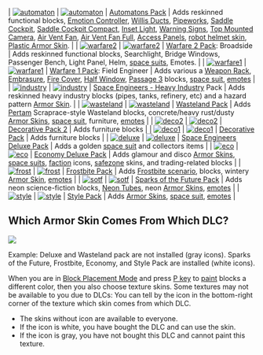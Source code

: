 | [![automaton](https://spaceengineers.wiki.gg/images/thumb/SE-dlc-badge-automaton.png/200px-SE-dlc-badge-automaton.png?39278d)](https://spaceengineers.wiki.gg/wiki/File:SE-dlc-badge-automaton.png) | [![automaton](https://spaceengineers.wiki.gg/images/thumb/SE-dlc-icon-automaton.png/60px-SE-dlc-icon-automaton.png?e21059)](https://spaceengineers.wiki.gg/wiki/File:SE-dlc-icon-automaton.png) | [Automatons Pack](https://spaceengineers.wiki.gg/wiki/Automatons_Pack "Automatons Pack") | Adds reskinned functional blocks, [Emotion Controller](https://spaceengineers.wiki.gg/wiki/Emotion_Controller "Emotion Controller"), [Willis Ducts](https://spaceengineers.wiki.gg/wiki/Willis_Ducts "Willis Ducts"), [Pipeworks](https://spaceengineers.wiki.gg/wiki/Pipeworks "Pipeworks"), [Saddle Cockpit](https://spaceengineers.wiki.gg/wiki/Saddle_Cockpit "Saddle Cockpit"), [Saddle Cockpit Compact](https://spaceengineers.wiki.gg/wiki/Saddle_Cockpit_Compact "Saddle Cockpit Compact"), [Inset Light](https://spaceengineers.wiki.gg/wiki/Inset_Light "Inset Light"), [Warning Signs](https://spaceengineers.wiki.gg/wiki/Warning_Signs "Warning Signs"), [Top Mounted Camera](https://spaceengineers.wiki.gg/wiki/Top_Mounted_Camera "Top Mounted Camera"), [Air Vent Fan](https://spaceengineers.wiki.gg/wiki/Air_Vent_Fan "Air Vent Fan"), [Air Vent Fan Full](https://spaceengineers.wiki.gg/wiki/Air_Vent_Fan_Full "Air Vent Fan Full"), [Access Panels](https://spaceengineers.wiki.gg/wiki/Access_Panel "Access Panel"), [robot helmet skin](https://spaceengineers.wiki.gg/wiki/Skins "Skins"), [Plastic Armor Skin](https://spaceengineers.wiki.gg/wiki/Color "Color"). |
| [![warfare2](https://spaceengineers.wiki.gg/images/thumb/SE-dlc-badge-warfare2-pack.png/200px-SE-dlc-badge-warfare2-pack.png?8df1a5)](https://spaceengineers.wiki.gg/wiki/File:SE-dlc-badge-warfare2-pack.png) | [![warfare2](https://spaceengineers.wiki.gg/images/thumb/SE-dlc-icon-warfare2-pack.png/60px-SE-dlc-icon-warfare2-pack.png?6f81ae)](https://spaceengineers.wiki.gg/wiki/File:SE-dlc-icon-warfare2-pack.png) | [Warfare 2 Pack](https://spaceengineers.wiki.gg/wiki/Warfare_2_Pack "Warfare 2 Pack"): Broadside | Adds reskinned functional blocks, Searchlight, Bridge Windows, Passenger Bench, Light Panel, Helm, [space suits](https://spaceengineers.wiki.gg/wiki/Skins "Skins"), Emotes. |
| [![warfare1](https://spaceengineers.wiki.gg/images/thumb/SE-dlc-badge-warfare1-pack.png/200px-SE-dlc-badge-warfare1-pack.png?add527)](https://spaceengineers.wiki.gg/wiki/File:SE-dlc-badge-warfare1-pack.png) | [![warfare1](https://spaceengineers.wiki.gg/images/thumb/SE-dlc-icon-warfare1-pack.png/60px-SE-dlc-icon-warfare1-pack.png?a577fc)](https://spaceengineers.wiki.gg/wiki/File:SE-dlc-icon-warfare1-pack.png) | [Warfare 1 Pack](https://spaceengineers.wiki.gg/wiki/Warfare_1_Pack "Warfare 1 Pack"): Field Engineer | Adds various a [Weapon Rack](https://spaceengineers.wiki.gg/wiki/Weapon_Rack "Weapon Rack"), [Embrasure](https://spaceengineers.wiki.gg/wiki/Embrasure "Embrasure"), [Fire Cover](https://spaceengineers.wiki.gg/wiki/Fire_Cover "Fire Cover"), [Half Window](https://spaceengineers.wiki.gg/wiki/Half_Window "Half Window"), [Passage 3](https://spaceengineers.wiki.gg/wiki/Passage_3 "Passage 3") blocks, [space suit](https://spaceengineers.wiki.gg/wiki/Skins "Skins"), [emotes](https://spaceengineers.wiki.gg/wiki/Emotes "Emotes") |
| [![industry](https://spaceengineers.wiki.gg/images/SE-dlc-badge-heavy-industry.png?213ce5)](https://spaceengineers.wiki.gg/wiki/File:SE-dlc-badge-heavy-industry.png) | [![industry](https://spaceengineers.wiki.gg/images/thumb/SE-dlc-icon-heavy-industry.png/60px-SE-dlc-icon-heavy-industry.png?1fa5ef)](https://spaceengineers.wiki.gg/wiki/File:SE-dlc-icon-heavy-industry.png) | [Space Engineers - Heavy Industry](https://spaceengineers.wiki.gg/wiki/Space_Engineers_-_Heavy_Industry "Space Engineers - Heavy Industry") Pack | Adds reskinned heavy industry blocks (pipes, tanks, refinery, etc) and a hazard pattern [Armor Skin](https://spaceengineers.wiki.gg/wiki/Armor_Skin "Armor Skin"). |
| [![wasteland](https://spaceengineers.wiki.gg/images/thumb/SE-dlc-badge-scraprace-wasteland.png/198px-SE-dlc-badge-scraprace-wasteland.png?1f6b08)](https://spaceengineers.wiki.gg/wiki/File:SE-dlc-badge-scraprace-wasteland.png) | [![wasteland](https://spaceengineers.wiki.gg/images/thumb/SE-dlc-icon-scraprace-wasteland.png/60px-SE-dlc-icon-scraprace-wasteland.png?748f3d)](https://spaceengineers.wiki.gg/wiki/File:SE-dlc-icon-scraprace-wasteland.png) | [Wasteland Pack](https://spaceengineers.wiki.gg/wiki/Wasteland_Pack "Wasteland Pack") | Adds [Pertam](https://spaceengineers.wiki.gg/wiki/Pertam "Pertam") Scraprace-style Wasteland blocks, concrete/heavy rust/dusty [Armor Skins](https://spaceengineers.wiki.gg/wiki/Armor_Skin "Armor Skin"), [space suit](https://spaceengineers.wiki.gg/wiki/Skins "Skins"), furniture, [emotes](https://spaceengineers.wiki.gg/wiki/Emotes "Emotes") |
| [![deco2](https://spaceengineers.wiki.gg/images/thumb/SE-dlc-badge-decorative-pack-2.png/184px-SE-dlc-badge-decorative-pack-2.png?613371)](https://spaceengineers.wiki.gg/wiki/File:SE-dlc-badge-decorative-pack-2.png) | [![deco2](https://spaceengineers.wiki.gg/images/thumb/SE-dlc-icon-decorative-pack-2.png/60px-SE-dlc-icon-decorative-pack-2.png?664a47)](https://spaceengineers.wiki.gg/wiki/File:SE-dlc-icon-decorative-pack-2.png) | [Decorative Pack 2](https://spaceengineers.wiki.gg/wiki/Decorative_Pack_2 "Decorative Pack 2") | Adds furniture blocks |
| [![deco1](https://spaceengineers.wiki.gg/images/thumb/SE-dlc-badge-decorative-pack-1.png/200px-SE-dlc-badge-decorative-pack-1.png?9c6d24)](https://spaceengineers.wiki.gg/wiki/File:SE-dlc-badge-decorative-pack-1.png) | [![deco1](https://spaceengineers.wiki.gg/images/thumb/SE-dlc-icon-decorative-pack-1.png/60px-SE-dlc-icon-decorative-pack-1.png?da8d95)](https://spaceengineers.wiki.gg/wiki/File:SE-dlc-icon-decorative-pack-1.png) | [Decorative Pack](https://spaceengineers.wiki.gg/wiki/Decorative_Pack "Decorative Pack") | Adds furniture blocks |
| [![deluxe](https://spaceengineers.wiki.gg/images/thumb/SE-dlc-badge-deluxe-edition.png/200px-SE-dlc-badge-deluxe-edition.png?1cb983)](https://spaceengineers.wiki.gg/wiki/File:SE-dlc-badge-deluxe-edition.png) | [![deluxe](https://spaceengineers.wiki.gg/images/thumb/SE-dlc-icon-deluxe-edition.png/60px-SE-dlc-icon-deluxe-edition.png?84b84b)](https://spaceengineers.wiki.gg/wiki/File:SE-dlc-icon-deluxe-edition.png) | [Space Engineers Deluxe Pack](https://spaceengineers.wiki.gg/wiki/Space_Engineers_Deluxe_Pack "Space Engineers Deluxe Pack") | Adds a golden [space suit](https://spaceengineers.wiki.gg/wiki/Skins "Skins") and collectors items |
| [![eco](https://spaceengineers.wiki.gg/images/thumb/SE-dlc-badge-economy-pack.png/199px-SE-dlc-badge-economy-pack.png?273a49)](https://spaceengineers.wiki.gg/wiki/File:SE-dlc-badge-economy-pack.png) | [![eco](https://spaceengineers.wiki.gg/images/thumb/SE-dlc-icon-economy-pack.png/60px-SE-dlc-icon-economy-pack.png?9b595f)](https://spaceengineers.wiki.gg/wiki/File:SE-dlc-icon-economy-pack.png) | [Economy Deluxe Pack](https://spaceengineers.wiki.gg/wiki/Economy_Deluxe_Pack "Economy Deluxe Pack") | Adds glamour and disco [Armor Skins](https://spaceengineers.wiki.gg/wiki/Armor_Skin "Armor Skin"), [space suits](https://spaceengineers.wiki.gg/wiki/Skins "Skins"), [faction](https://spaceengineers.wiki.gg/wiki/Factions "Factions") icons, [safezone](https://spaceengineers.wiki.gg/wiki/Safe_Zone "Safe Zone") skins, and trading-related blocks |
| [![frost](https://spaceengineers.wiki.gg/images/thumb/SE-dlc-badge-frostbite.png/182px-SE-dlc-badge-frostbite.png?316481)](https://spaceengineers.wiki.gg/wiki/File:SE-dlc-badge-frostbite.png) | [![frost](https://spaceengineers.wiki.gg/images/thumb/SE-dlc-icon-frostbite.png/60px-SE-dlc-icon-frostbite.png?1e5d0c)](https://spaceengineers.wiki.gg/wiki/File:SE-dlc-icon-frostbite.png) | [Frostbite Pack](https://spaceengineers.wiki.gg/wiki/Frostbite_Pack "Frostbite Pack") | Adds [Frostbite scenario](https://spaceengineers.wiki.gg/wiki/Frostbite_Scenario "Frostbite Scenario"), blocks, wintery [Armor Skin](https://spaceengineers.wiki.gg/wiki/Armor_Skin "Armor Skin"), [emotes](https://spaceengineers.wiki.gg/wiki/Emotes "Emotes") |
| [![sotf](https://spaceengineers.wiki.gg/images/thumb/SE-dlc-badge-sparks-of-the-future.png/183px-SE-dlc-badge-sparks-of-the-future.png?3eb90b)](https://spaceengineers.wiki.gg/wiki/File:SE-dlc-badge-sparks-of-the-future.png) | [![sotf](https://spaceengineers.wiki.gg/images/thumb/SE-dlc-icon-sparks-of-the-future.png/60px-SE-dlc-icon-sparks-of-the-future.png?2821cb)](https://spaceengineers.wiki.gg/wiki/File:SE-dlc-icon-sparks-of-the-future.png) | [Sparks of the Future Pack](https://spaceengineers.wiki.gg/wiki/Sparks_of_the_Future_Pack "Sparks of the Future Pack") | Adds neon science-fiction blocks, [Neon Tubes](https://spaceengineers.wiki.gg/wiki/Neon_Tubes "Neon Tubes"), neon [Armor Skins](https://spaceengineers.wiki.gg/wiki/Armor_Skin "Armor Skin"), [emotes](https://spaceengineers.wiki.gg/wiki/Emotes "Emotes") |
| [![style](https://spaceengineers.wiki.gg/images/SE-dlc-badge-style-pack.png?c459d4)](https://spaceengineers.wiki.gg/wiki/File:SE-dlc-badge-style-pack.png) | [![style](https://spaceengineers.wiki.gg/images/thumb/SE-dlc-icon-style-pack.png/60px-SE-dlc-icon-style-pack.png?77e8eb)](https://spaceengineers.wiki.gg/wiki/File:SE-dlc-icon-style-pack.png) | [Style Pack](https://spaceengineers.wiki.gg/wiki/Style_Pack "Style Pack") | Adds [Armor Skins](https://spaceengineers.wiki.gg/wiki/Armor_Skin "Armor Skin"), [space suit](https://spaceengineers.wiki.gg/wiki/Skins "Skins"), [emotes](https://spaceengineers.wiki.gg/wiki/Emotes "Emotes") |

## Which Armor Skin Comes From Which DLC?

[![](https://spaceengineers.wiki.gg/images/thumb/Which-skin-is-from-which-dlc.png/300px-Which-skin-is-from-which-dlc.png?12f764)](https://spaceengineers.wiki.gg/wiki/File:Which-skin-is-from-which-dlc.png)

Example: Deluxe and Wasteland pack are not installed (gray icons). Sparks of the Future, Frostbite, Economy, and Style Pack are installed (white icons).

When you are in [Block Placement Mode](https://spaceengineers.wiki.gg/wiki/Block_Placement_Mode "Block Placement Mode") and press [P key](https://spaceengineers.wiki.gg/wiki/Key_Bindings "Key Bindings") to [paint](https://spaceengineers.wiki.gg/wiki/Color "Color") blocks a different color, then you also choose texture skins. Some textures may not be available to you due to DLCs: You can tell by the icon in the bottom-right corner of the texture which skin comes from which DLC.

*   The skins without icon are available to everyone.
*   If the icon is white, you have bought the DLC and can use the skin.
*   If the icon is gray, you have not bought this DLC and cannot paint this texture.
